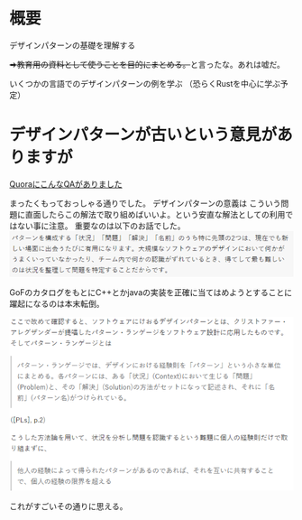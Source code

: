 # 概要
デザインパターンの基礎を理解する

<del>⇒教育用の資料として使うことを目的にまとめる。</del>と言ったな。あれは嘘だ。

いくつかの言語でのデザインパターンの例を学ぶ
（恐らくRustを中心に学ぶ予定）

# デザインパターンが古いという意見がありますが
[QuoraにこんなQAがありました](https://jp.quora.com/%E4%B8%80%E6%99%82%E6%9C%9F%E3%83%97%E3%83%AD%E3%82%B0%E3%83%A9%E3%83%9F%E3%83%B3%E3%82%B0%E3%81%AE%E3%83%87%E3%82%B6%E3%82%A4%E3%83%B3%E3%83%91%E3%82%BF%E3%83%BC%E3%83%B3%E3%81%A8%E3%81%84%E3%81%86%E3%82%82)

まったくもっておっしゃる通りでした。
デザインパターンの意義は
こういう問題に直面したらこの解法で取り組めばいいよ。という安直な解法としての利用ではない事に注意。
重要なのは以下のお話でした。
![](img/2023-03-07-11-10-55.png)

GoFのカタログをもとにC++とかjavaの実装を正確に当てはめようとすることに躍起になるのは本末転倒。

![](img/2023-03-07-11-14-40.png)

これがすごいその通りに思える。
